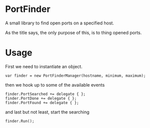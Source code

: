 # PortFinder
A small library to find open ports on a specified host.

As the title says, the only purpose of this, is to thing opened ports.

# Usage

First we need to instantiate an object.

    var finder = new PortFinderManager(hostname, minimum, maximum);
    
then we hook up to some of the available events

    finder.PortSearched += delegate { };
    finder.PortDone += delegate { };
    finder.PortFound += delegate { };

and last but not least, start the searching
  
    finder.Run();
